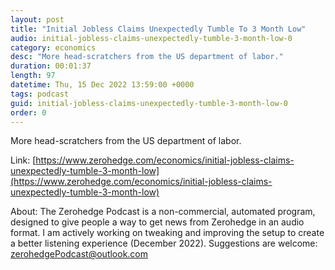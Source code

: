 ```yaml
---
layout: post
title: "Initial Jobless Claims Unexpectedly Tumble To 3 Month Low"
audio: initial-jobless-claims-unexpectedly-tumble-3-month-low-0
category: economics
desc: "More head-scratchers from the US department of labor."
duration: 00:01:37
length: 97
datetime: Thu, 15 Dec 2022 13:59:00 +0000
tags: podcast
guid: initial-jobless-claims-unexpectedly-tumble-3-month-low-0
order: 0
---
```

More head-scratchers from the US department of labor.

Link: [https://www.zerohedge.com/economics/initial-jobless-claims-unexpectedly-tumble-3-month-low](https://www.zerohedge.com/economics/initial-jobless-claims-unexpectedly-tumble-3-month-low)

About: The Zerohedge Podcast is a non-commercial, automated program, designed to give people a way to get news from Zerohedge in an audio format.  I am actively working on tweaking and improving the setup to create a better listening experience (December 2022).  Suggestions are welcome: [zerohedgePodcast@outlook.com](mailto:zerohedgePodcast@outlook.com)